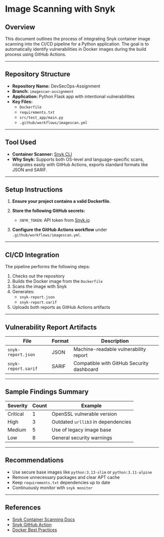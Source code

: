 # Image Scanning with Snyk

## Overview

This document outlines the process of integrating Snyk container image scanning into the CI/CD pipeline for a Python application. The goal is to automatically identify vulnerabilities in Docker images during the build process using GitHub Actions.

---

## Repository Structure

- **Repository Name:** DevSecOps-Assignment
- **Branch:** `imagescan-assignment`
- **Application:** Python Flask app with intentional vulnerabilities
- **Key Files:**
  - `Dockerfile`
  - `requirements.txt`
  - `src/test_app/main.py`
  - `.github/workflows/imagescan.yml`

---

## Tool Used

- **Container Scanner:** [Snyk CLI](https://docs.snyk.io/)
- **Why Snyk:** Supports both OS-level and language-specific scans, integrates easily with GitHub Actions, exports standard formats like JSON and SARIF.

---

## Setup Instructions

1. **Ensure your project contains a valid Dockerfile.**

2. **Store the following GitHub secrets:**
   - `SNYK_TOKEN`: API token from [Snyk.io](https://app.snyk.io/account)

3. **Configure the GitHub Actions workflow** under `.github/workflows/imagescan.yml`.

---

## CI/CD Integration

The pipeline performs the following steps:

1. Checks out the repository
2. Builds the Docker image from the `Dockerfile`
3. Scans the image with Snyk
4. Generates:
   - `snyk-report.json`
   - `snyk-report.sarif`
5. Uploads both reports as GitHub Actions artifacts

---

## Vulnerability Report Artifacts

| File                | Format  | Description                                      |
|---------------------|---------|--------------------------------------------------|
| `snyk-report.json`  | JSON    | Machine-readable vulnerability report            |
| `snyk-report.sarif` | SARIF   | Compatible with GitHub Security dashboard        |

---

## Sample Findings Summary

| Severity  | Count | Example                              |
|-----------|-------|--------------------------------------|
| Critical  | 1     | OpenSSL vulnerable version            |
| High      | 3     | Outdated `urllib3` in dependencies    |
| Medium    | 5     | Use of legacy image base              |
| Low       | 8     | General security warnings             |

---

## Recommendations

- Use secure base images like `python:3.13-slim` or `python:3.11-alpine`
- Remove unnecessary packages and clear APT cache
- Keep `requirements.txt` dependencies up to date
- Continuously monitor with `snyk monitor`

---

## References

- [Snyk Container Scanning Docs](https://docs.snyk.io/product/snyk-container)
- [Snyk GitHub Action](https://github.com/snyk/actions)
- [Docker Best Practices](https://docs.docker.com/develop/develop-images/dockerfile_best-practices/)
